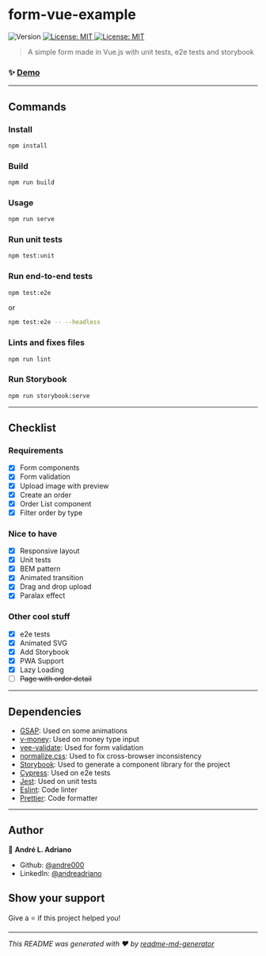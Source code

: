 <h1>form-vue-example</h1>
<p>
  <img alt="Version" src="https://img.shields.io/badge/version-1.0.0-blue.svg?cacheSeconds=2592000" />
  <a href="#" target="_blank">
    <img alt="License: MIT" src="https://img.shields.io/badge/License-MIT-yellow.svg" />
  </a>
  <a href="https://app.netlify.com/sites/dreamy-babbage-0ef548/deploys" target="_blank">
    <img alt="License: MIT" src="https://api.netlify.com/api/v1/badges/66a43fed-badd-4353-a927-57ab92c7c5e7/deploy-status" />
  </a>
</p>


> A simple form made in Vue.js with unit tests, e2e tests and storybook

### ✨ [Demo](https://doc88.dev-next.com/)

---

## Commands

### Install

```sh
npm install
```

### Build

```sh
npm run build
```

### Usage

```sh
npm run serve
```

### Run unit tests

```sh
npm test:unit
```

### Run end-to-end tests

```sh
npm test:e2e
```
or

```sh
npm test:e2e -- --headless
```

### Lints and fixes files
```sh
npm run lint
```

### Run Storybook
```sh
npm run storybook:serve
```
---
## Checklist

### Requirements
- [x] Form components
- [x] Form validation
- [x] Upload image with preview
- [x] Create an order
- [x] Order List component
- [x] Filter order by type

### Nice to have
- [X] Responsive layout
- [x] Unit tests
- [x] BEM pattern
- [X] Animated transition
- [x] Drag and drop upload
- [x] Paralax effect

### Other cool stuff
- [X] e2e tests
- [X] Animated SVG
- [X] Add Storybook
- [X] PWA Support
- [X] Lazy Loading
- [ ] ~~Page with order detail~~

---

## Dependencies

- [GSAP](https://greensock.com): Used on some animations
- [v-money](https://vuejs-tips.github.io/v-money/): Used on money type input
- [vee-validate](https://logaretm.github.io/vee-validate/): Used for form validation
- [normalize.css](https://necolas.github.io/normalize.css): Used to fix cross-browser inconsistency
- [Storybook](https://github.com/storybookjs/storybook/): Used to generate a component library for the project
- [Cypress](https://www.cypress.io/): Used on e2e tests
- [Jest](http://jestjs.io/): Used on unit tests
- [Eslint](https://eslint.org/): Code linter
- [Prettier](https://prettier.io/): Code formatter

---

## Author

👤 **André L. Adriano**

* Github: [@andre000](https://github.com/andre000)
* LinkedIn: [@andreadriano](https://linkedin.com/in/andreadriano)

## Show your support

Give a ⭐️ if this project helped you!

***
_This README was generated with ❤️ by [readme-md-generator](https://github.com/kefranabg/readme-md-generator)_
